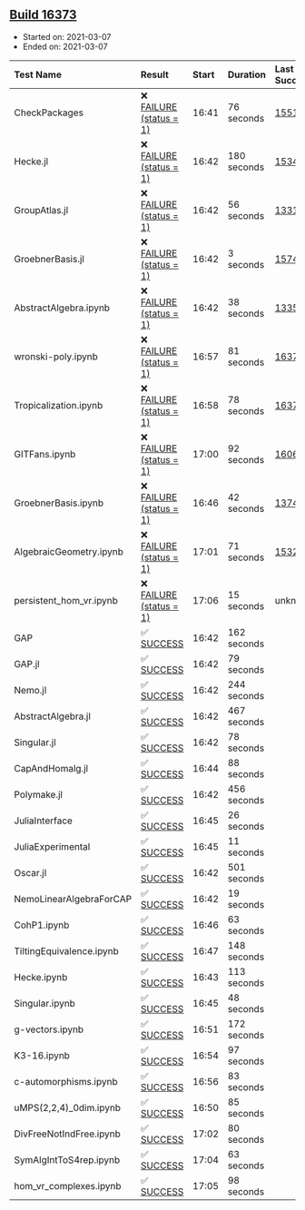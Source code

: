 ## [Build 16373](https://oscarci.mathematik.uni-kl.de/job/oscar/16373/)

* Started on: 2021-03-07
* Ended on: 2021-03-07

| Test Name    | Result | Start | Duration | Last Success | First Failure |
|:-------------|:-------|:------|:---------|:-------------|:--------------|
| CheckPackages | ❌ [FAILURE (status = 1)](https://oscarci.mathematik.uni-kl.de/job/oscar/16373/artifact/logs/build-16373/CheckPackages.log) | 16:41 | 76 seconds | [15514](https://oscarci.mathematik.uni-kl.de/job/oscar/15514/) | [15515](https://oscarci.mathematik.uni-kl.de/job/oscar/15515/) |
| Hecke.jl | ❌ [FAILURE (status = 1)](https://oscarci.mathematik.uni-kl.de/job/oscar/16373/artifact/logs/build-16373/Hecke.jl.log) | 16:42 | 180 seconds | [15344](https://oscarci.mathematik.uni-kl.de/job/oscar/15344/) | [15348](https://oscarci.mathematik.uni-kl.de/job/oscar/15348/) |
| GroupAtlas.jl | ❌ [FAILURE (status = 1)](https://oscarci.mathematik.uni-kl.de/job/oscar/16373/artifact/logs/build-16373/GroupAtlas.jl.log) | 16:42 | 56 seconds | [13311](https://oscarci.mathematik.uni-kl.de/job/oscar/13311/) | [13312](https://oscarci.mathematik.uni-kl.de/job/oscar/13312/) |
| GroebnerBasis.jl | ❌ [FAILURE (status = 1)](https://oscarci.mathematik.uni-kl.de/job/oscar/16373/artifact/logs/build-16373/GroebnerBasis.jl.log) | 16:42 | 3 seconds | [15745](https://oscarci.mathematik.uni-kl.de/job/oscar/15745/) | [15746](https://oscarci.mathematik.uni-kl.de/job/oscar/15746/) |
| AbstractAlgebra.ipynb | ❌ [FAILURE (status = 1)](https://oscarci.mathematik.uni-kl.de/job/oscar/16373/artifact/logs/build-16373/AbstractAlgebra.ipynb.log) | 16:42 | 38 seconds | [13355](https://oscarci.mathematik.uni-kl.de/job/oscar/13355/) | [13356](https://oscarci.mathematik.uni-kl.de/job/oscar/13356/) |
| wronski-poly.ipynb | ❌ [FAILURE (status = 1)](https://oscarci.mathematik.uni-kl.de/job/oscar/16373/artifact/logs/build-16373/wronski-poly.ipynb.log) | 16:57 | 81 seconds | [16370](https://oscarci.mathematik.uni-kl.de/job/oscar/16370/) | [16371](https://oscarci.mathematik.uni-kl.de/job/oscar/16371/) |
| Tropicalization.ipynb | ❌ [FAILURE (status = 1)](https://oscarci.mathematik.uni-kl.de/job/oscar/16373/artifact/logs/build-16373/Tropicalization.ipynb.log) | 16:58 | 78 seconds | [16370](https://oscarci.mathematik.uni-kl.de/job/oscar/16370/) | [16371](https://oscarci.mathematik.uni-kl.de/job/oscar/16371/) |
| GITFans.ipynb | ❌ [FAILURE (status = 1)](https://oscarci.mathematik.uni-kl.de/job/oscar/16373/artifact/logs/build-16373/GITFans.ipynb.log) | 17:00 | 92 seconds | [16068](https://oscarci.mathematik.uni-kl.de/job/oscar/16068/) | [16069](https://oscarci.mathematik.uni-kl.de/job/oscar/16069/) |
| GroebnerBasis.ipynb | ❌ [FAILURE (status = 1)](https://oscarci.mathematik.uni-kl.de/job/oscar/16373/artifact/logs/build-16373/GroebnerBasis.ipynb.log) | 16:46 | 42 seconds | [13748](https://oscarci.mathematik.uni-kl.de/job/oscar/13748/) | [13749](https://oscarci.mathematik.uni-kl.de/job/oscar/13749/) |
| AlgebraicGeometry.ipynb | ❌ [FAILURE (status = 1)](https://oscarci.mathematik.uni-kl.de/job/oscar/16373/artifact/logs/build-16373/AlgebraicGeometry.ipynb.log) | 17:01 | 71 seconds | [15322](https://oscarci.mathematik.uni-kl.de/job/oscar/15322/) | [15323](https://oscarci.mathematik.uni-kl.de/job/oscar/15323/) |
| persistent_hom_vr.ipynb | ❌ [FAILURE (status = 1)](https://oscarci.mathematik.uni-kl.de/job/oscar/16373/artifact/logs/build-16373/persistent_hom_vr.ipynb.log) | 17:06 | 15 seconds | unknown | unknown |
| GAP | ✅ [SUCCESS](https://oscarci.mathematik.uni-kl.de/job/oscar/16373/artifact/logs/build-16373/GAP.log) | 16:42 | 162 seconds |  |  |
| GAP.jl | ✅ [SUCCESS](https://oscarci.mathematik.uni-kl.de/job/oscar/16373/artifact/logs/build-16373/GAP.jl.log) | 16:42 | 79 seconds |  |  |
| Nemo.jl | ✅ [SUCCESS](https://oscarci.mathematik.uni-kl.de/job/oscar/16373/artifact/logs/build-16373/Nemo.jl.log) | 16:42 | 244 seconds |  |  |
| AbstractAlgebra.jl | ✅ [SUCCESS](https://oscarci.mathematik.uni-kl.de/job/oscar/16373/artifact/logs/build-16373/AbstractAlgebra.jl.log) | 16:42 | 467 seconds |  |  |
| Singular.jl | ✅ [SUCCESS](https://oscarci.mathematik.uni-kl.de/job/oscar/16373/artifact/logs/build-16373/Singular.jl.log) | 16:42 | 78 seconds |  |  |
| CapAndHomalg.jl | ✅ [SUCCESS](https://oscarci.mathematik.uni-kl.de/job/oscar/16373/artifact/logs/build-16373/CapAndHomalg.jl.log) | 16:44 | 88 seconds |  |  |
| Polymake.jl | ✅ [SUCCESS](https://oscarci.mathematik.uni-kl.de/job/oscar/16373/artifact/logs/build-16373/Polymake.jl.log) | 16:42 | 456 seconds |  |  |
| JuliaInterface | ✅ [SUCCESS](https://oscarci.mathematik.uni-kl.de/job/oscar/16373/artifact/logs/build-16373/JuliaInterface.log) | 16:45 | 26 seconds |  |  |
| JuliaExperimental | ✅ [SUCCESS](https://oscarci.mathematik.uni-kl.de/job/oscar/16373/artifact/logs/build-16373/JuliaExperimental.log) | 16:45 | 11 seconds |  |  |
| Oscar.jl | ✅ [SUCCESS](https://oscarci.mathematik.uni-kl.de/job/oscar/16373/artifact/logs/build-16373/Oscar.jl.log) | 16:42 | 501 seconds |  |  |
| NemoLinearAlgebraForCAP | ✅ [SUCCESS](https://oscarci.mathematik.uni-kl.de/job/oscar/16373/artifact/logs/build-16373/NemoLinearAlgebraForCAP.log) | 16:42 | 19 seconds |  |  |
| CohP1.ipynb | ✅ [SUCCESS](https://oscarci.mathematik.uni-kl.de/job/oscar/16373/artifact/logs/build-16373/CohP1.ipynb.log) | 16:46 | 63 seconds |  |  |
| TiltingEquivalence.ipynb | ✅ [SUCCESS](https://oscarci.mathematik.uni-kl.de/job/oscar/16373/artifact/logs/build-16373/TiltingEquivalence.ipynb.log) | 16:47 | 148 seconds |  |  |
| Hecke.ipynb | ✅ [SUCCESS](https://oscarci.mathematik.uni-kl.de/job/oscar/16373/artifact/logs/build-16373/Hecke.ipynb.log) | 16:43 | 113 seconds |  |  |
| Singular.ipynb | ✅ [SUCCESS](https://oscarci.mathematik.uni-kl.de/job/oscar/16373/artifact/logs/build-16373/Singular.ipynb.log) | 16:45 | 48 seconds |  |  |
| g-vectors.ipynb | ✅ [SUCCESS](https://oscarci.mathematik.uni-kl.de/job/oscar/16373/artifact/logs/build-16373/g-vectors.ipynb.log) | 16:51 | 172 seconds |  |  |
| K3-16.ipynb | ✅ [SUCCESS](https://oscarci.mathematik.uni-kl.de/job/oscar/16373/artifact/logs/build-16373/K3-16.ipynb.log) | 16:54 | 97 seconds |  |  |
| c-automorphisms.ipynb | ✅ [SUCCESS](https://oscarci.mathematik.uni-kl.de/job/oscar/16373/artifact/logs/build-16373/c-automorphisms.ipynb.log) | 16:56 | 83 seconds |  |  |
| uMPS(2,2,4)_0dim.ipynb | ✅ [SUCCESS](https://oscarci.mathematik.uni-kl.de/job/oscar/16373/artifact/logs/build-16373/uMPS-2-2-4-_0dim.ipynb.log) | 16:50 | 85 seconds |  |  |
| DivFreeNotIndFree.ipynb | ✅ [SUCCESS](https://oscarci.mathematik.uni-kl.de/job/oscar/16373/artifact/logs/build-16373/DivFreeNotIndFree.ipynb.log) | 17:02 | 80 seconds |  |  |
| SymAlgIntToS4rep.ipynb | ✅ [SUCCESS](https://oscarci.mathematik.uni-kl.de/job/oscar/16373/artifact/logs/build-16373/SymAlgIntToS4rep.ipynb.log) | 17:04 | 63 seconds |  |  |
| hom_vr_complexes.ipynb | ✅ [SUCCESS](https://oscarci.mathematik.uni-kl.de/job/oscar/16373/artifact/logs/build-16373/hom_vr_complexes.ipynb.log) | 17:05 | 98 seconds |  |  |
